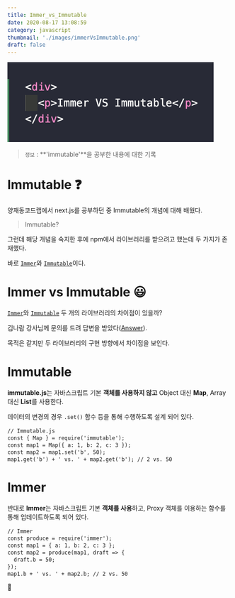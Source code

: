 ```yaml
---
title: Immer_vs_Immutable
date: 2020-08-17 13:08:59
category: javascript
thumbnail: './images/immerVsImmutable.png'
draft: false
---
```


![](./images/immerVsImmutable.png)

> `정보` : **'immutable'**을 공부한 내용에 대한 기록

# Immutable ❓

양재동코드랩에서 next.js를 공부하던 중 Immutable의 개념에 대해 배웠다.

> Immutable?

그런데 해당 개념을 숙지한 후에 npm에서 라이브러리를 받으려고 했는데 두 가지가 존재했다.

바로 [`Immer`](https://immerjs.github.io/immer/docs/introduction)와 [`Immutable`](https://immutable-js.github.io/immutable-js)이다.

# Immer vs Immutable 😃

[`Immer`](https://immerjs.github.io/immer/docs/introduction)와 [`Immutable`](https://immutable-js.github.io/immutable-js) 두 개의 라이브러리의 차이점이 있을까?

김나람 강사님께 문의를 드려 답변을 받았다([Answer](https://github.com/grotesq/codelab-next-js-3rd/issues/2)).

목적은 같지만 두 라이브러리의 구현 방향에서 차이점을 보인다.

# Immutable

**immutable.js**는 자바스크립트 기본 **객체를 사용하지 않고** Object 대신 **Map**, Array 대신 **List**를 사용한다.

데이터의 변경의 경우 `.set()` 함수 등을 통해 수행하도록 설계 되어 있다.

```js{}
// Immutable.js
const { Map } = require('immutable');
const map1 = Map({ a: 1, b: 2, c: 3 });
const map2 = map1.set('b', 50);
map1.get('b') + ' vs. ' + map2.get('b'); // 2 vs. 50
```

# Immer

반대로 **Immer**는 자바스크립트 기본 **객체를 사용**하고, Proxy 객체를 이용하는 함수를 통해 업데이트하도록 되어 있다.

```js{}
// Immer
const produce = require('immer');
const map1 = { a: 1, b: 2, c: 3 };
const map2 = produce(map1, draft => {
  draft.b = 50;
});
map1.b + ' vs. ' + map2.b; // 2 vs. 50
```

👋
